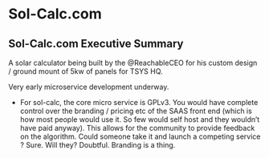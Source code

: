 # Sol-Calc.com

## Sol-Calc.com Executive Summary

A solar calculator being built by the @ReachableCEO for his custom design / ground mount of 5kw of panels for TSYS HQ.

Very early microservice development underway.

  - For sol-calc, the core micro service is GPLv3. You would have complete control over the branding / pricing etc of the SAAS front end (which is how most people would use it. So few would self host and they wouldn’t have paid anyway). This allows for the community to provide feedback on the algorithm. Could someone take it and launch a competing service ? Sure. Will they? Doubtful. Branding is a thing.
